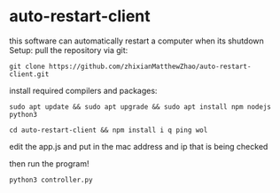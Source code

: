 # auto-restart-client
this software can automatically restart a computer when its shutdown 
Setup:
pull the repository via git:

```git clone https://github.com/zhixianMatthewZhao/auto-restart-client.git```

install required compilers and packages:

```sudo apt update && sudo apt upgrade && sudo apt install npm nodejs python3```

```cd auto-restart-client && npm install i q ping wol```

edit the app.js and put in the mac address and ip that is being checked

then run the program!

```python3 controller.py```
